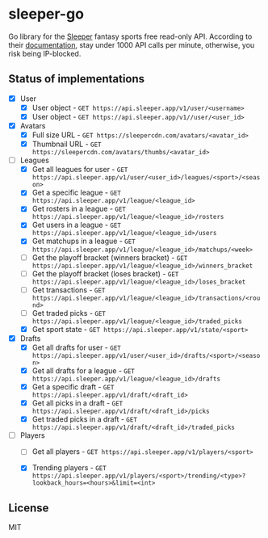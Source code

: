 # sleeper-go
Go library for the [Sleeper](https://sleeper.com/) fantasy sports free read-only API. According to their [documentation](https://docs.sleeper.com), stay under 1000 API calls per minute, otherwise, you risk being IP-blocked.


## Status of implementations

* [x] User
    * [x] User object - `GET https://api.sleeper.app/v1/user/<username>`
    * [x] User object - `GET https://api.sleeper.app/v1//user/<user_id>`
* [x] Avatars
    * [x] Full size URL - `GET https://sleepercdn.com/avatars/<avatar_id>`
    * [x] Thumbnail URL - `GET https://sleepercdn.com/avatars/thumbs/<avatar_id>`
* [ ] Leagues
    * [x] Get all leagues for user - `GET https://api.sleeper.app/v1/user/<user_id>/leagues/<sport>/<season>`
    * [x] Get a specific league - `GET https://api.sleeper.app/v1/league/<league_id>`
    * [x] Get rosters in a league - `GET https://api.sleeper.app/v1/league/<league_id>/rosters`
    * [x] Get users in a league - `GET https://api.sleeper.app/v1/league/<league_id>/users`
    * [x] Get matchups in a league - `GET https://api.sleeper.app/v1/league/<league_id>/matchups/<week>`
    * [ ] Get the playoff bracket (winners bracket) - `GET https://api.sleeper.app/v1/league/<league_id>/winners_bracket`
    * [ ] Get the playoff bracket (loses bracket) - `GET https://api.sleeper.app/v1/league/<league_id>/loses_bracket`
    * [ ] Get transactions - `GET https://api.sleeper.app/v1/league/<league_id>/transactions/<round>`
    * [ ] Get traded picks - `GET https://api.sleeper.app/v1/league/<league_id>/traded_picks`
    * [x] Get sport state - `GET https://api.sleeper.app/v1/state/<sport>`
* [x] Drafts
    * [x] Get all drafts for user - `GET https://api.sleeper.app/v1/user/<user_id>/drafts/<sport>/<season>`
    * [x] Get all drafts for a league - `GET https://api.sleeper.app/v1/league/<league_id>/drafts`
    * [x] Get a specific draft - `GET https://api.sleeper.app/v1/draft/<draft_id>`
    * [x] Get all picks in a draft - `GET https://api.sleeper.app/v1/draft/<draft_id>/picks`
    * [x] Get traded picks in a draft - `GET https://api.sleeper.app/v1/draft/<draft_id>/traded_picks`
* [ ] Players
    * [ ] Get all players - `GET https://api.sleeper.app/v1/players/<sport>`
    * [x] Trending players - `GET https://api.sleeper.app/v1/players/<sport>/trending/<type>?lookback_hours=<hours>&limit=<int>`


## License

MIT
